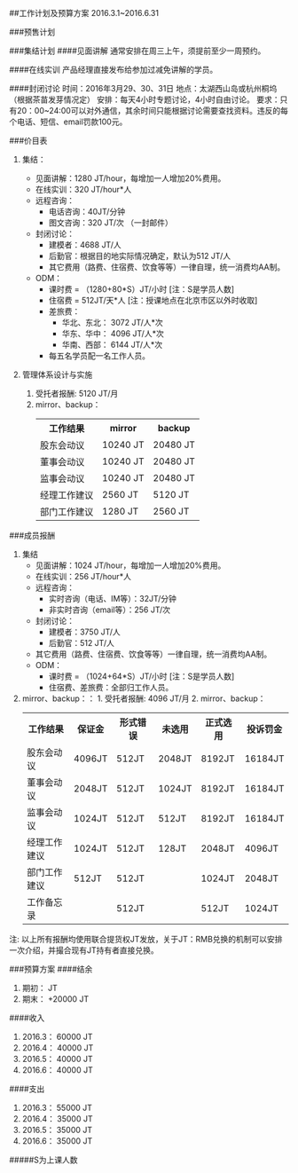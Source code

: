 ##工作计划及预算方案
2016.3.1~2016.6.31

###预售计划


###集结计划
####见面讲解
通常安排在周三上午，须提前至少一周预约。

####在线实训
产品经理直接发布给参加过减免讲解的学员。

####封闭讨论
时间：2016年3月29、30、31日
地点：太湖西山岛或杭州桐坞 （根据茶苗发芽情况定）
安排：每天4小时专题讨论，4小时自由讨论。
要求：只有20：00~24:00可以对外通信，其余时间只能根据讨论需要查找资料。违反的每个电话、短信、email罚款100元。

###价目表
1. 集结：
	* 见面讲解：1280 JT/hour，每增加一人增加20%费用。
	* 在线实训：320 JT/hour*人
	* 远程咨询：
		* 电话咨询：40JT/分钟
   		* 图文咨询：320 JT/次 （一封邮件）
	* 封闭讨论：
		* 建模者：4688 JT/人
		* 后勤官：根据目的地实际情况确定，默认为512 JT/人
		* 其它费用（路费、住宿费、饮食等等）一律自理，统一消费均AA制。
	* ODM：
		* 课时费 = （1280+80\*S）JT/小时 [注：S是学员人数]
		* 住宿费 = 512JT/天*人 [注：授课地点在北京市区以外时收取]
		* 差旅费：
			* 华北、东北：	 3072 JT/人*次
			* 华东、华中： 	 4096 JT/人*次
			* 华南、西部：	 6144 JT/人*次
		* 每五名学员配一名工作人员。

2. 管理体系设计与实施
	1. 受托者报酬: 5120 JT/月
	2. mirror、backup：
		<table>
		<tr><th>工作结果</th><th>mirror</th><th>backup</th></tr>
		<tr><td>股东会动议</td><td>10240 JT</td><td>20480 JT</td></tr>
		<tr><td>董事会动议</td><td>10240 JT</td><td>20480 JT</td></tr>
		<tr><td>监事会动议</td><td>10240 JT</td><td>20480 JT</td></tr>
		<tr><td>经理工作建议</td><td>2560 JT</td><td>5120 JT</td></tr>
		<tr><td>部门工作建议</td><td>1280 JT</td><td>2560 JT</td></tr>
		</table>

###成员报酬
1. 集结
	* 见面讲解：1024 JT/hour，每增加一人增加20%费用。
	* 在线实训：256 JT/hour*人
	* 远程咨询：
		* 实时咨询（电话、IM等）：32JT/分钟
   		* 非实时咨询（email等）：256 JT/次
	* 封闭讨论：
		* 建模者：3750 JT/人
		* 后勤官：512 JT/人
	* 其它费用（路费、住宿费、饮食等等）一律自理，统一消费均AA制。
	* ODM：
		* 课时费 = （1024+64\*S）JT/小时 [注：S是学员人数]
		* 住宿费、差旅费：全部归工作人员。
2. mirror、backup：：
		1. 受托者报酬: 4096 JT/月
		2. mirror、backup：
		<table>
		<tr><th>工作结果</th><th>保证金</th><th>形式错误</th><th>未选用</th><th>正式选用</th><th>投诉罚金</th></tr>
		<tr><td>股东会动议</td><td>4096JT</td><td>512JT</td><td>2048JT</td><td>8192JT</td><td>16184JT</td></tr>
		<tr><td>董事会动议</td><td>2048JT</td><td>512JT</td><td>1024JT</td><td>8192JT</td><td>16184JT</td></tr>
		<tr><td>监事会动议</td><td>1024JT</td><td>512JT</td><td>512JT</td><td>8192JT</td><td>16184JT</td></tr>
		<tr><td>经理工作建议</td><td>1024JT</td><td>512JT</td><td>128JT</td><td>2048JT</td><td>4096JT</td></tr>
		<tr><td>部门工作建议</td><td>512JT</td><td>512JT</td><td></td><td>1024JT</td><td>2048JT</td></tr>
		<tr><td>工作备忘录</td><td></td><td>512JT</td><td></td><td>512JT</td><td>1024JT</td></tr>
		</table>

注: 以上所有报酬均使用联合提货权JT发放，关于JT：RMB兑换的机制可以安排一次介绍，并撮合现有JT持有者直接兑换。

###预算方案
####结余
1. 期初： JT
2. 期末： +20000 JT

####收入
1. 2016.3：	60000 JT
2. 2016.4： 40000 JT
3. 2016.5： 40000 JT
4. 2016.6： 40000 JT

####支出
1. 2016.3：	55000 JT
2. 2016.4： 35000 JT
3. 2016.5： 35000 JT
4. 2016.6： 35000 JT

#####S为上课人数

